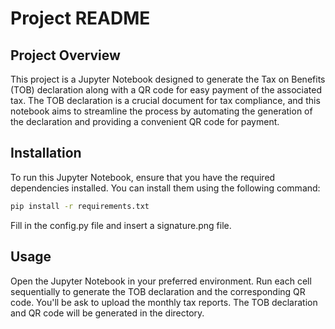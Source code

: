 # Project README

## Project Overview

This project is a Jupyter Notebook designed to generate the Tax on Benefits (TOB) declaration along with a QR code for easy payment of the associated tax. The TOB declaration is a crucial document for tax compliance, and this notebook aims to streamline the process by automating the generation of the declaration and providing a convenient QR code for payment.

## Installation

To run this Jupyter Notebook, ensure that you have the required dependencies installed. You can install them using the following command:

```bash
pip install -r requirements.txt
```

Fill in the config.py file and insert a signature.png file.


## Usage
Open the Jupyter Notebook in your preferred environment.
Run each cell sequentially to generate the TOB declaration and the corresponding QR code. You'll be ask to upload the monthly tax reports.
The TOB declaration and QR code will be generated in the directory.
